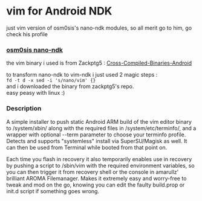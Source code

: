 # vim for Android NDK
just vim version of osm0sis's nano-ndk modules, so all merit go to him, go check his profile
### [osm0sis nano-ndk](https://github.com/Magisk-Modules-Repo/nano-ndk)
the vim binary i used is from Zackptg5 : [Cross-Compiled-Binaries-Android](https://github.com/Zackptg5/Cross-Compiled-Binaries-Android)

to transform nano-ndk to vim-ndk i just used 2 magic steps :<br>
`fd -t d -x sed -i 's/nano/vim' {}`<br>
and i downloaded the binary from zackptg5's repo.<br>
easy peasy with linux :)

### Description
A simple installer to push static Android ARM build of the vim editor binary to /system/xbin/ along with the required files in /system/etc/terminfo/, and a wrapper with optional --term parameter to choose your terminfo profile. Detects and supports "systemless" install via SuperSU/Magisk as well. It can then be used from Terminal while booted from that point on.

Each time you flash in recovery it also temporarily enables use in recovery by pushing a script to /sbin/vim with the required environment variables, so you can then trigger it from recovery shell or the console in amarullz' brilliant AROMA Filemanager. Makes it extremely easy and worry-free to tweak and mod on the go, knowing you can edit the faulty build.prop or init.d script if something goes wrong.
